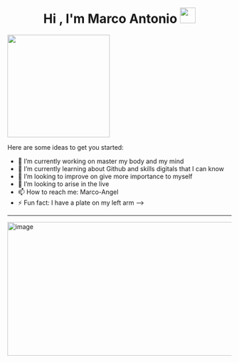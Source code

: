<h1 align="center"><b>Hi , I'm Marco Antonio </b><img src="https://media.giphy.com/media/hvRJCLFzcasrR4ia7z/giphy.gif" width="35"></h1>
<!--  -->

  <img src="https://miro.medium.com/max/2048/1*OohqW5DGh9CQS4hLY5FXzA.png" height="230"/>
</p>
Here are some ideas to get you started:

- 🔭 I’m currently working on master my body and my mind
- 🌱 I’m currently learning about Github and skills digitals that I can know 
- 👯 I’m looking to improve on give more importance to myself
- 🤔 I’m looking to arise in the live 
- 📫 How to reach me: Marco-Angel
- ⚡ Fun fact: I have a plate on my left arm
-->
<hr>
<img width="890" height="300" alt="image" src="https://github.com/user-attachments/assets/03217080-7a95-4f5a-aca0-e50afc4c76e7" />


<!--

Here are some ideas to get you started:

- 🔭 I’m currently working on master my body and my mind
- 🌱 I’m currently learning about Github and skills digitals that I can know 
- 👯 I’m looking to improve on give more importance to myself
- 🤔 I’m looking to arise in the live 
- 📫 How to reach me: Marco-Angel
- ⚡ Fun fact: I have a plate on my left arm
-->

<!--
**Marco-Angel/Marco-Angel** is a ✨ _special_ ✨ repository because its `README.md` (this file) appears on your GitHub profile.

Here are some ideas to get you started:

- 🔭 I’m currently working on master my body and my mind
- 🌱 I’m currently learning about Github and skills digitals that I can know 
- 👯 I’m looking to improve on give more importance to myself
- 🤔 I’m looking to arise in the live 
- 📫 How to reach me: Marco-Angel
- ⚡ Fun fact: I have a plate on my left arm
-->
